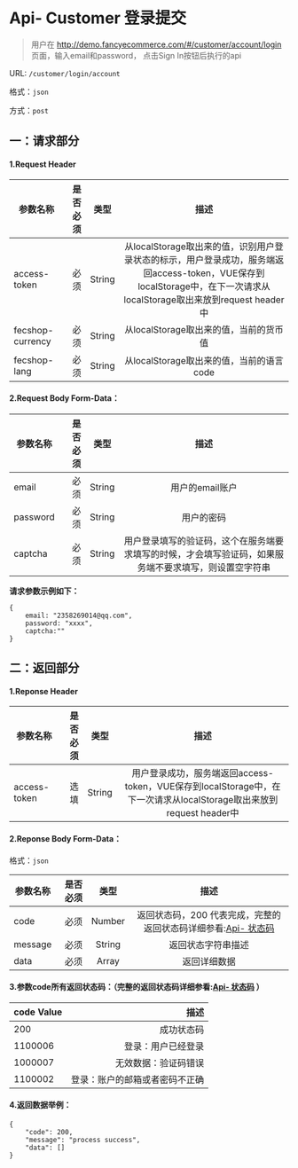 Api- Customer 登录提交
================

> 用户在 http://demo.fancyecommerce.com/#/customer/account/login 页面，输入email和password，
点击Sign In按钮后执行的api

URL: `/customer/login/account`

格式：`json`

方式：`post`


一：请求部分
---------

#### 1.Request Header


| 参数名称          | 是否必须    |  类型        |  描述     |
| ------------------| -----:      | :----:       |:----:     |
| access-token      | 必须        |   String     | 从localStorage取出来的值，识别用户登录状态的标示，用户登录成功，服务端返回access-token，VUE保存到localStorage中，在下一次请求从localStorage取出来放到request header中   |
| fecshop-currency  | 必须        |   String     | 从localStorage取出来的值，当前的货币值  |
| fecshop-lang      | 必须        |   String     | 从localStorage取出来的值，当前的语言code  |


#### 2.Request Body Form-Data：


| 参数名称        | 是否必须    |  类型       |  描述     |
| ----------------| -----:      | :----:      |:----:     |
| email           | 必须        |   String     | 用户的email账户   |
| password        | 必须        |   String     | 用户的密码   |
| captcha         | 必须        |   String     | 用户登录填写的验证码，这个在服务端要求填写的时候，才会填写验证码，如果服务端不要求填写，则设置空字符串   |


**请求参数示例如下：**

```
{
    email: "2358269014@qq.com",   
    password: "xxxx",
    captcha:""
}
```

二：返回部分
----------

#### 1.Reponse Header

| 参数名称          | 是否必须    |  类型        |  描述     |
| ------------------| -----:      | :----:       |:----:     |
| access-token      | 选填        |   String     | 用户登录成功，服务端返回access-token，VUE保存到localStorage中，在下一次请求从localStorage取出来放到request header中   |

#### 2.Reponse Body Form-Data：

格式：`json`

| 参数名称        | 是否必须    |  类型       |  描述        |
| ----------------| -----:      | :----:      |:----:        | 
| code            | 必须        |   Number    | 返回状态码，200 代表完成，完整的返回状态码详细参看:[Api- 状态码](fecshop-server-return-code.md) |
| message         | 必须        |   String    | 返回状态字符串描述  |
| data            | 必须        |   Array     | 返回详细数据        |

#### 3.参数code所有返回状态码：（完整的返回状态码详细参看:[Api- 状态码](fecshop-server-return-code.md) ）

| code Value      |        描述                                        |
| ----------------| --------------------------------------------------:| 
| 200             | 成功状态码                                         |  
| 1100006         | 登录：用户已经登录                              | 
| 1000007         | 无效数据：验证码错误                            | 
| 1100002         | 登录：账户的邮箱或者密码不正确                  | 


#### 4.返回数据举例：

```
{
    "code": 200,
    "message": "process success",
    "data": []
}
```